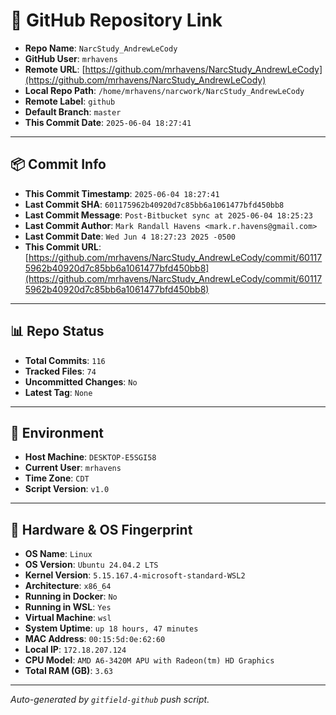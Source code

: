 # 🔗 GitHub Repository Link

- **Repo Name**: `NarcStudy_AndrewLeCody`
- **GitHub User**: `mrhavens`
- **Remote URL**: [https://github.com/mrhavens/NarcStudy_AndrewLeCody](https://github.com/mrhavens/NarcStudy_AndrewLeCody)
- **Local Repo Path**: `/home/mrhavens/narcwork/NarcStudy_AndrewLeCody`
- **Remote Label**: `github`
- **Default Branch**: `master`
- **This Commit Date**: `2025-06-04 18:27:41`

---

## 📦 Commit Info

- **This Commit Timestamp**: `2025-06-04 18:27:41`
- **Last Commit SHA**: `601175962b40920d7c85bb6a1061477bfd450bb8`
- **Last Commit Message**: `Post-Bitbucket sync at 2025-06-04 18:25:23`
- **Last Commit Author**: `Mark Randall Havens <mark.r.havens@gmail.com>`
- **Last Commit Date**: `Wed Jun 4 18:27:23 2025 -0500`
- **This Commit URL**: [https://github.com/mrhavens/NarcStudy_AndrewLeCody/commit/601175962b40920d7c85bb6a1061477bfd450bb8](https://github.com/mrhavens/NarcStudy_AndrewLeCody/commit/601175962b40920d7c85bb6a1061477bfd450bb8)

---

## 📊 Repo Status

- **Total Commits**: `116`
- **Tracked Files**: `74`
- **Uncommitted Changes**: `No`
- **Latest Tag**: `None`

---

## 🧭 Environment

- **Host Machine**: `DESKTOP-E5SGI58`
- **Current User**: `mrhavens`
- **Time Zone**: `CDT`
- **Script Version**: `v1.0`

---

## 🧬 Hardware & OS Fingerprint

- **OS Name**: `Linux`
- **OS Version**: `Ubuntu 24.04.2 LTS`
- **Kernel Version**: `5.15.167.4-microsoft-standard-WSL2`
- **Architecture**: `x86_64`
- **Running in Docker**: `No`
- **Running in WSL**: `Yes`
- **Virtual Machine**: `wsl`
- **System Uptime**: `up 18 hours, 47 minutes`
- **MAC Address**: `00:15:5d:0e:62:60`
- **Local IP**: `172.18.207.124`
- **CPU Model**: `AMD A6-3420M APU with Radeon(tm) HD Graphics`
- **Total RAM (GB)**: `3.63`

---

_Auto-generated by `gitfield-github` push script._
